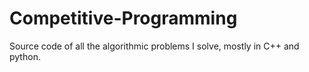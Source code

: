 # Competitive-Programming

Source code of all the algorithmic problems I solve, mostly in C++ and python.

